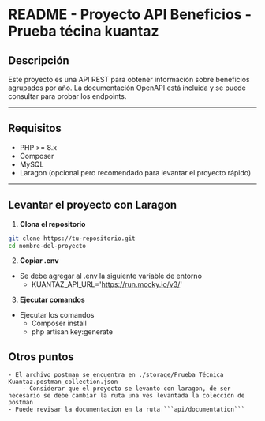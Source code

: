 # README - Proyecto API Beneficios - Prueba técina kuantaz

## Descripción

Este proyecto es una API REST para obtener información sobre beneficios agrupados por año. La documentación OpenAPI está incluida y se puede consultar para probar los endpoints.

---

## Requisitos

- PHP >= 8.x  
- Composer  
- MySQL  
- Laragon (opcional pero recomendado para levantar el proyecto rápido)  

---

## Levantar el proyecto con Laragon

1. **Clona el repositorio**

```bash
git clone https://tu-repositorio.git
cd nombre-del-proyecto
```

2. **Copiar .env**
- Se debe agregar al .env la siguiente variable de entorno
    - KUANTAZ_API_URL='https://run.mocky.io/v3/'

3. **Ejecutar comandos**
- Ejecutar los comandos
    - Composer install
    - php artisan key:generate

## Otros puntos
    - El archivo postman se encuentra en ./storage/Prueba Técnica Kuantaz.postman_collection.json
        - Considerar que el proyecto se levanto con laragon, de ser necesario se debe cambiar la ruta una ves levantada la colección de postman
    - Puede revisar la documentacion en la ruta ```api/documentation```

